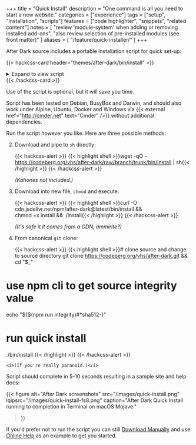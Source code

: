 +++
title = "Quick Install"
description = "One command is all you need to start a new website."
categories = ["experience"]
tags = ["setup", "installation", "scripts"]
features = ["code highlighter", "snippets", "related content"]
notes = [
  "review 'module-system' when adding or removing installed add-ons",
  "also review selection of pre-installed modules (see front matter)"
]
aliases = [
  "/feature/quick-installer/"
]
+++

After Dark source includes a portable installation script for quick set-up:

<style>.card-content .inner { overflow: scroll; max-height: 30em; }</style>
{{< hackcss-card header="themes/after-dark/bin/install" >}}
<details>
<summary>Expand to view script</summary>
{{< highlight shell "linenos=inline" >}}
{{< include "themes/after-dark/bin/install" >}}
{{< /highlight >}}
</details>
{{< /hackcss-card >}}

Use of the script is optional, but it will save you time.

Script has been tested on Debian, BusyBox and Darwin, and should also work under Alpine, Ubuntu, Docker and Windows via {{< external href="http://cmder.net" text="Cmder" />}} without additional dependencies.

Run the script however you like. Here are three possible methods:

2. Download and pipe to `sh` directly:

    {{< hackcss-alert >}}
    {{< highlight shell >}}wget -qO - https://codeberg.org/vhs/after-dark/raw/branch/trunk/bin/install | sh{{< /highlight >}}
    {{< /hackcss-alert >}}

    <i>(Kahones not included.)</i>

1. Download into new file, `chmod` and execute:

    {{< hackcss-alert >}}
    {{< highlight shell >}}curl -O cdn.jsdelivr.net/npm/after-dark@latest/bin/install && \
chmod +x install && ./install{{< /highlight >}}
    {{< /hackcss-alert >}}

    <i>(It's safe it it comes from a CDN, ammirite?)</i>

3. From canonical `git` clone:

    {{< hackcss-alert >}}
    {{< highlight shell >}}# clone source and change to source directory
git clone https://codeberg.org/vhs/after-dark.git && cd "$_"

# use npm cli to get source integrity value
echo "${$(npm run integrity)#*sha512-}"

# run quick install
./bin/install
{{< /highlight >}}
    {{< /hackcss-alert >}}

    <i>(If you're really paranoid.)</i>

Script should complete in 5-10 seconds resulting in a sample site and help docs:

{{< figure alt="After Dark screenshots"
  src="/images/quick-install.png"
  lqipsrc="/images/quick-install-fs8.png"
  caption="After Dark Quick Install running to completion in Terminal on macOS Mojave."
>}}

If you'd prefer not to run the script you can still [Download Manually](/#download) and use [Online Help](../feature/online-help) as an example to get you started.
